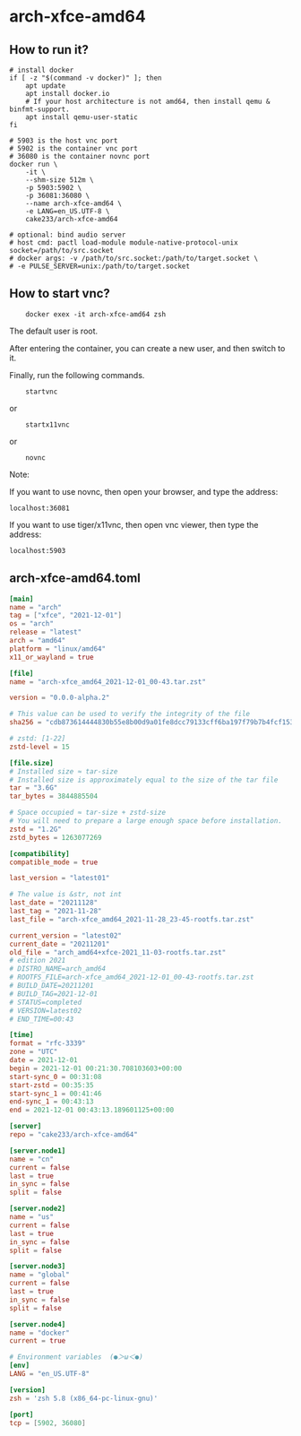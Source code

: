 # arch-xfce-amd64

## How to run it?

```shell
# install docker
if [ -z "$(command -v docker)" ]; then
    apt update
    apt install docker.io
    # If your host architecture is not amd64, then install qemu & binfmt-support.
    apt install qemu-user-static
fi

# 5903 is the host vnc port
# 5902 is the container vnc port
# 36080 is the container novnc port
docker run \
    -it \
    --shm-size 512m \
    -p 5903:5902 \
    -p 36081:36080 \
    --name arch-xfce-amd64 \
    -e LANG=en_US.UTF-8 \
    cake233/arch-xfce-amd64

# optional: bind audio server
# host cmd: pactl load-module module-native-protocol-unix socket=/path/to/src.socket
# docker args: -v /path/to/src.socket:/path/to/target.socket \
# -e PULSE_SERVER=unix:/path/to/target.socket

```

## How to start vnc?

```shell
    docker exex -it arch-xfce-amd64 zsh
```

The default user is root.

After entering the container, you can create a new user, and then switch to it.

Finally, run the following commands.

```shell
    startvnc
```

or

```shell
    startx11vnc
```

or

```shell
    novnc
```

Note:

If you want to use novnc, then open your browser, and type the address:

```
localhost:36081
```

If you want to use tiger/x11vnc, then open vnc viewer, then type the address:

```
localhost:5903
```

## arch-xfce-amd64.toml

```toml
[main]
name = "arch"
tag = ["xfce", "2021-12-01"]
os = "arch"
release = "latest"
arch = "amd64"
platform = "linux/amd64"
x11_or_wayland = true

[file]
name = "arch-xfce_amd64_2021-12-01_00-43.tar.zst"

version = "0.0.0-alpha.2"

# This value can be used to verify the integrity of the file
sha256 = "cdb873614444830b55e8b00d9a01fe8dcc79133cff6ba197f79b7b4fcf153382"

# zstd: [1-22]
zstd-level = 15

[file.size]
# Installed size ≈ tar-size
# Installed size is approximately equal to the size of the tar file
tar = "3.6G"
tar_bytes = 3844885504

# Space occupied ≈ tar-size + zstd-size
# You will need to prepare a large enough space before installation.
zstd = "1.2G"
zstd_bytes = 1263077269

[compatibility]
compatible_mode = true

last_version = "latest01"

# The value is &str, not int
last_date = "20211128"
last_tag = "2021-11-28"
last_file = "arch-xfce_amd64_2021-11-28_23-45-rootfs.tar.zst"

current_version = "latest02"
current_date = "20211201"
old_file = "arch_amd64+xfce-2021_11-03-rootfs.tar.zst"
# edition 2021
# DISTRO_NAME=arch_amd64
# ROOTFS_FILE=arch-xfce_amd64_2021-12-01_00-43-rootfs.tar.zst
# BUILD_DATE=20211201
# BUILD_TAG=2021-12-01
# STATUS=completed
# VERSION=latest02
# END_TIME=00:43

[time]
format = "rfc-3339"
zone = "UTC"
date = 2021-12-01
begin = 2021-12-01 00:21:30.708103603+00:00
start-sync_0 = 00:31:08
start-zstd = 00:35:35
start-sync_1 = 00:41:46
end-sync_1 = 00:43:13
end = 2021-12-01 00:43:13.189601125+00:00

[server]
repo = "cake233/arch-xfce-amd64"

[server.node1]
name = "cn"
current = false
last = true
in_sync = false
split = false

[server.node2]
name = "us"
current = false
last = true
in_sync = false
split = false

[server.node3]
name = "global"
current = false
last = true
in_sync = false
split = false

[server.node4]
name = "docker"
current = true

# Environment variables  (●＞ω＜●)
[env]
LANG = "en_US.UTF-8"

[version]
zsh = 'zsh 5.8 (x86_64-pc-linux-gnu)'

[port]
tcp = [5902, 36080]
```
